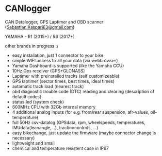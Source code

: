 # CANlogger
CAN Datalogger, GPS Laptimer and OBD scanner (Sebastian.Kaspari83@gmail.com)

YAMAHA - R1 (2015+) / R6 (2017+)

other brands in progress :/


- easy installation, just 1 connector to your bike
- simple WIFI access to all your data (via webbrowser)
- Yamaha Dashboard is supported (like the Yamaha CCU)
- 10Hz Gps receiver (GPS+GLONASS)
- Laptimer with preinstalled tracks (self customizeable)
- GPS laptimer (sector times, best times, ideal times)
- automatic track load (nearest track)
- obd diagnostic trouble code (DTC) reading and clearing (description of default codes)
- status led (system check)
- 600MHz CPU with 32Gb internal memory
- 4 additional analog inputs (for e.g. front/rear suspension, afr-values, oil-temperature)
- full 50Hz csv-datalog (GPSdata, rpm, wheelspeeds, temperatures, IMUdata(leanangle,...), tractioncontrols, ...)
- easy bikechange, just update the firmware (maybe connector change is necessary)
- lightweight and small
- chemical and temperature resistent case in IP67
